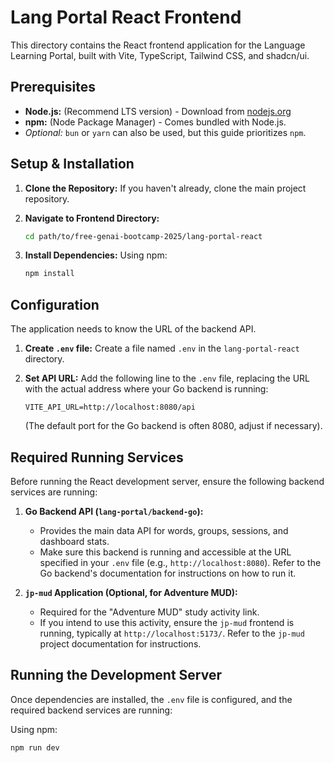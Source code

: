 # Lang Portal React Frontend

This directory contains the React frontend application for the Language Learning Portal, built with Vite, TypeScript, Tailwind CSS, and shadcn/ui.

## Prerequisites

*   **Node.js:** (Recommend LTS version) - Download from [nodejs.org](https://nodejs.org/)
*   **npm:** (Node Package Manager) - Comes bundled with Node.js.
*   *Optional:* `bun` or `yarn` can also be used, but this guide prioritizes `npm`.

## Setup & Installation

1.  **Clone the Repository:** If you haven't already, clone the main project repository.

2.  **Navigate to Frontend Directory:**
    ```bash
    cd path/to/free-genai-bootcamp-2025/lang-portal-react
    ```

3.  **Install Dependencies:**
    Using npm:
    ```bash
    npm install
    ```

## Configuration

The application needs to know the URL of the backend API.

1.  **Create `.env` file:** Create a file named `.env` in the `lang-portal-react` directory.

2.  **Set API URL:** Add the following line to the `.env` file, replacing the URL with the actual address where your Go backend is running:
    ```env
    VITE_API_URL=http://localhost:8080/api 
    ```
    (The default port for the Go backend is often 8080, adjust if necessary).

## Required Running Services

Before running the React development server, ensure the following backend services are running:

1.  **Go Backend API (`lang-portal/backend-go`):**
    *   Provides the main data API for words, groups, sessions, and dashboard stats.
    *   Make sure this backend is running and accessible at the URL specified in your `.env` file (e.g., `http://localhost:8080`). Refer to the Go backend's documentation for instructions on how to run it.

2.  **`jp-mud` Application (Optional, for Adventure MUD):**
    *   Required for the "Adventure MUD" study activity link.
    *   If you intend to use this activity, ensure the `jp-mud` frontend is running, typically at `http://localhost:5173/`. Refer to the `jp-mud` project documentation for instructions.

## Running the Development Server

Once dependencies are installed, the `.env` file is configured, and the required backend services are running:

Using npm:
```bash
npm run dev
```